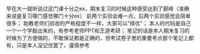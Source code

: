 早在大一就听说过这门课十分之ex，期末复习的时候这种感受达到了巅峰（准确来说是复习哪门感觉哪门十分ex）
前两个实验会难一点，后两个实验感觉会简单很多；
助教老师们验收的严格程度不一样，大家可以“择优”；
本人的代码是自己一个一个字敲出来的，有参考老师PPT和王道考研；
笔记的话是本人期末复习的时候为了方便做的，不敢保证都是正确的，但考试卷子里的重要考点那个笔记上都有，只是本人没记住罢了，谨慎参考
